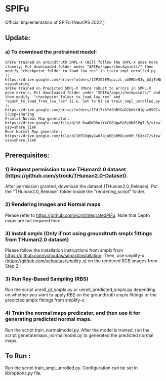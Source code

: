 # SPIFu
Official Implementation of SPIFu (NeurIPS 2022 )

## Update:
### a) To download the pretrained model: 
    SPIFu trained on Groundtruth SMPL-X (Will follow the SMPL-X pose more closely; Put downloaded folder under "SPIFu/apps/checkpoints/" then modify "checkpoint_folder_to_load_low_res" in train_smpl_unrolled.py ): https://drive.google.com/drive/folders/1ZP20tEMopzizL_obERDeRJy_b3jTeNWl?usp=sharing 
    SPIFu trained on Predicted SMPL-X (More robust to errors in SMPL-X pose errors; Put downloaded folder under "SPIFu/apps/checkpoints/" and then modify  "checkpoint_folder_to_load_low_res" and "epoch_to_load_from_low_res" (i.e. Set to 8) in train_smpl_unrolled.py ): https://drive.google.com/drive/folders/1Edi7rSYd9hBYGoO2kUkkN1gbv99OCs-5?usp=sharing
    Frontal Normal Map generator: https://drive.google.com/file/d/10_6w4DKODuzYxC88UgwPp5jHb6SPg7_5/view?usp=share_link
    Rear Normal Map generator: https://drive.google.com/file/d/10FD3qNyGw6fajoBEsHMOLeehM_F63z4T/view?usp=share_link

## Prerequisites:
### 1) Request permission to use THuman2.0 dataset (https://github.com/ytrock/THuman2.0-Dataset). 
After permission granted, download the dataset (THuman2.0_Release). Put the "THuman2.0_Release" folder inside the "rendering_script" folder. 

### 2) Rendering Images and Normal maps
Please refer to https://github.com/kcyt/IntegratedPIFu. Note that Depth maps are not required here.

### 3) Install smplx (Only if not using groundtruth smplx fittings from THuman2.0 dataset)
Please follow the installation instructions from smplx from https://github.com/vchoutas/smplx#installation. 
Then, use smplify-x (https://github.com/vchoutas/smplify-x) on the rendered RGB images from Step 2. 

### 3) Run Ray-Based Sampling (RBS)
Run the script unroll_gt_smplx.py or unroll_predicted_smplx.py depending on whether you want to apply RBS on the groundtruth smplx fittings or the predicted smplx fittings from smplify-x.

### 4) Train the normal maps predicator, and then use it for generating predicted normal maps.
Run the script train_normalmodel.py. After the model is trained, run the script generatemaps_normalmodel.py to generated the predicted normal maps.


## To Run :
Run the script train_smpl_unrolled.py. Configuration can be set in lib/options.py file.



